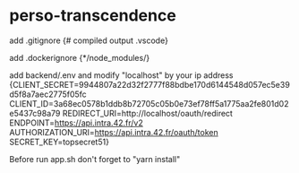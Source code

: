 # perso-transcendence

add .gitignore 
{# compiled output
.vscode}

add .dockerignore 
{*/node_modules/}

add backend/.env and modify "localhost" by your ip address
{CLIENT_SECRET=9944807a22d32f2777f88bdbe170d6144548d057ec5e39d5f8a7aec2775f05fc
CLIENT_ID=3a68ec0578b1ddb8b72705c05b0e73ef78ff5a1775aa2fe801d02e5437c98a79
REDIRECT_URI=http://localhost/oauth/redirect
ENDPOINT=https://api.intra.42.fr/v2
AUTHORIZATION_URI=https://api.intra.42.fr/oauth/token
SECRET_KEY=topsecret51}


Before run app.sh don't forget to "yarn install"
